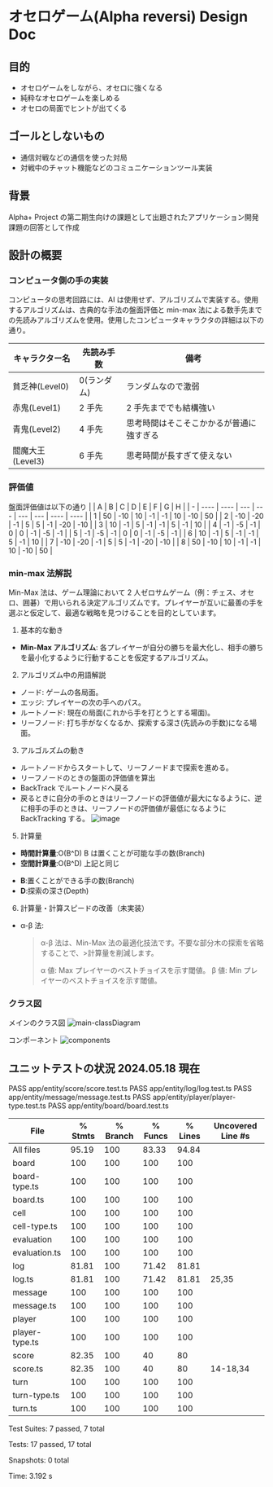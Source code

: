 # オセロゲーム(Alpha reversi) Design Doc

## 目的

- オセロゲームをしながら、オセロに強くなる
- 純粋なオセロゲームを楽しめる
- オセロの局面でヒントが出てくる

## ゴールとしないもの

- 通信対戦などの通信を使った対局
- 対戦中のチャット機能などのコミュニケーションツール実装

## 背景

Alpha+ Project の第二期生向けの課題として出題されたアプリケーション開発課題の回答として作成

## 設計の概要

### コンピュータ側の手の実装

コンピュータの思考回路には、AI は使用せず、アルゴリズムで実装する。使用するアルゴリズムは、古典的な手法の盤面評価と min-max 法による数手先までの先読みアルゴリズムを使用。使用したコンピュータキャラクタの詳細は以下の通り。

| キャラクター名   | 先読み手数  | 備考                                     |
| ---------------- | ----------- | ---------------------------------------- |
| 貧乏神(Level0)   | 0(ランダム) | ランダムなので激弱                       |
| 赤鬼(Level1)     | 2 手先      | 2 手先まででも結構強い                   |
| 青鬼(Level2)     | 4 手先      | 思考時間はそこそこかかるが普通に強すぎる |
| 閻魔大王(Level3) | 6 手先      | 思考時間が長すぎて使えない               |

### 評価値

盤面評価値は以下の通り
| | A | B | C | D | E | F | G | H |
| - | ---- | ---- | --- | --- | --- | --- | ---- | ---- |
| 1 | 50 | \-10 | 10 | \-1 | \-1 | 10 | \-10 | 50 |
| 2 | \-10 | \-20 | \-1 | 5 | 5 | \-1 | \-20 | \-10 |
| 3 | 10 | \-1 | 5 | \-1 | \-1 | 5 | \-1 | 10 |
| 4 | \-1 | \-5 | \-1 | 0 | 0 | \-1 | \-5 | \-1 |
| 5 | \-1 | \-5 | \-1 | 0 | 0 | \-1 | \-5 | \-1 |
| 6 | 10 | \-1 | 5 | \-1 | \-1 | 5 | \-1 | 10 |
| 7 | \-10 | \-20 | \-1 | 5 | 5 | \-1 | \-20 | \-10 |
| 8 | 50 | \-10 | 10 | \-1 | \-1 | 10 | \-10 | 50 |

### min-max 法解説

Min-Max 法は、ゲーム理論において 2 人ゼロサムゲーム（例：チェス、オセロ、囲碁）で用いられる決定アルゴリズムです。プレイヤーが互いに最善の手を選ぶと仮定して、最適な戦略を見つけることを目的としています。

1. 基本的な動き

- **Min-Max アルゴリズム**: 各プレイヤーが自分の勝ちを最大化し、相手の勝ちを最小化するように行動することを仮定するアルゴリズム。

2. アルゴリズム中の用語解説

- ノード: ゲームの各局面。
- エッジ: プレイヤーの次の手へのパス。
- ルートノード: 現在の局面(これから手を打とうとする場面)。
- リーフノード: 打ち手がなくなるか、探索する深さ(先読みの手数)になる場面。

3. アルゴルズムの動き

- ルートノードからスタートして、リーフノードまで探索を進める。
- リーフノードのときの盤面の評価値を算出
- BackTrack でルートノードへ戻る
- 戻るときに自分の手のときはリーフノードの評価値が最大になるように、逆に相手の手のときは、リーフノードの評価値が最低になるように BackTracking する。
![image](https://github.com/HonjyouDaisuke/alpha-reversi/assets/78740184/09983d26-13cf-46df-a38f-948f3ab673f9)


5. 計算量

- **時間計算量**:O(B^D) B は置くことが可能な手の数(Branch)
- **空間計算量**:O(B^D) 上記と同じ

* **B**:置くことができる手の数(Branch)
* **D**:探索の深さ(Depth)

6. 計算量・計算スピードの改善（未実装）

- α-β 法:
  > α-β 法は、Min-Max 法の最適化技法です。不要な部分木の探索を省略することで、>計算量を削減します。
  >
  > α 値: Max プレイヤーのベストチョイスを示す閾値。
  > β 値: Min プレイヤーのベストチョイスを示す閾値。

### クラス図

メインのクラス図
![main-classDiagram](https://github.com/HonjyouDaisuke/alpha-reversi/assets/78740184/48b9210d-5ff2-4c7c-8357-36bb9eee86ae)

コンポーネント
![components](https://github.com/HonjyouDaisuke/alpha-reversi/assets/78740184/fe5df225-ede5-4c72-a812-ab27f632a4d6)

## ユニットテストの状況 2024.05.18 現在

PASS app/entity/score/score.test.ts
PASS app/entity/log/log.test.ts
PASS app/entity/message/message.test.ts
PASS app/entity/player/player-type.test.ts
PASS app/entity/board/board.test.ts

| File           | % Stmts | % Branch | % Funcs | % Lines | Uncovered Line #s |
| -------------- | ------- | -------- | ------- | ------- | ----------------- |
| All files      | 95.19   | 100      | 83.33   | 94.84   |
| board          | 100     | 100      | 100     | 100     |
| board-type.ts  | 100     | 100      | 100     | 100     |
| board.ts       | 100     | 100      | 100     | 100     |
| cell           | 100     | 100      | 100     | 100     |
| cell-type.ts   | 100     | 100      | 100     | 100     |
| evaluation     | 100     | 100      | 100     | 100     |
| evaluation.ts  | 100     | 100      | 100     | 100     |
| log            | 81.81   | 100      | 71.42   | 81.81   |
| log.ts         | 81.81   | 100      | 71.42   | 81.81   | 25,35             |
| message        | 100     | 100      | 100     | 100     |
| message.ts     | 100     | 100      | 100     | 100     |
| player         | 100     | 100      | 100     | 100     |
| player-type.ts | 100     | 100      | 100     | 100     |
| score          | 82.35   | 100      | 40      | 80      |
| score.ts       | 82.35   | 100      | 40      | 80      | 14-18,34          |
| turn           | 100     | 100      | 100     | 100     |
| turn-type.ts   | 100     | 100      | 100     | 100     |
| turn.ts        | 100     | 100      | 100     | 100     |

Test Suites: 7 passed, 7 total

Tests: 17 passed, 17 total

Snapshots: 0 total

Time: 3.192 s
